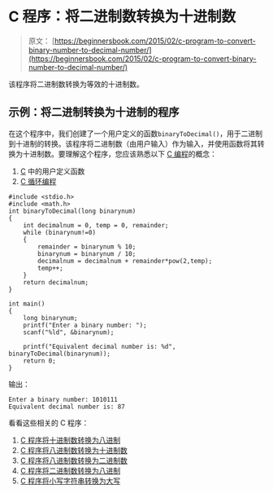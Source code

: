 # C 程序：将二进制数转换为十进制数

> 原文： [https://beginnersbook.com/2015/02/c-program-to-convert-binary-number-to-decimal-number/](https://beginnersbook.com/2015/02/c-program-to-convert-binary-number-to-decimal-number/)

该程序将二进制数转换为等效的十进制数。

## 示例：将二进制转换为十进制的程序

在这个程序中，我们创建了一个用户定义的函数`binaryToDecimal()`，用于二进制到十进制的转换。该程序将二进制数（由用户输入）作为输入，并使用函数将其转换为十进制数。要理解这个程序，您应该熟悉以下 [C 编程](https://beginnersbook.com/2014/01/c-tutorial-for-beginners-with-examples/)的概念：

1.  [C](https://beginnersbook.com/2014/01/c-functions-examples/) 中的用户定义函数
2.  [C 循环编程](https://beginnersbook.com/2014/01/c-while-loop/)

```
#include <stdio.h>
#include <math.h>
int binaryToDecimal(long binarynum)
{
    int decimalnum = 0, temp = 0, remainder;
    while (binarynum!=0)
    {
        remainder = binarynum % 10;
        binarynum = binarynum / 10;
        decimalnum = decimalnum + remainder*pow(2,temp);
        temp++;
    }
    return decimalnum;
}

int main()
{
    long binarynum;
    printf("Enter a binary number: ");
    scanf("%ld", &binarynum);

    printf("Equivalent decimal number is: %d", binaryToDecimal(binarynum));
    return 0;
}
```

输出：

```
Enter a binary number: 1010111
Equivalent decimal number is: 87
```

看看这些相关的 C 程序：

1.  [C 程序将十进制数转换为八进制](https://beginnersbook.com/2017/09/c-program-to-convert-decimal-to-octal-number/)
2.  [C 程序将八进制数转换为十进制数](https://beginnersbook.com/2017/09/c-program-to-convert-octal-number-to-decimal-number/)
3.  [C 程序将八进制数转换为二进制数](https://beginnersbook.com/2017/09/c-program-to-convert-octal-number-to-binary-number/)
4.  [C 程序将二进制数转换为八进制](https://beginnersbook.com/2017/09/c-program-to-convert-binary-to-octal-number-system/)
5.  [C 程序将小写字符串转换为大写](https://beginnersbook.com/2015/02/c-program-to-convert-lowercase-string-to-uppercase-string/)